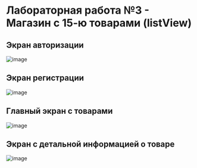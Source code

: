 # Лабораторная работа №3 - Магазин с 15-ю товарами (listView)
## Экран авторизации
![image](https://github.com/cyph3r322/lub3/assets/144318326/6538e0f1-5dc6-4d8f-8e23-d5f8643a8c2a)
## Экран регистрации
![image](https://github.com/cyph3r322/lub3/assets/144318326/48969713-ab91-4ede-a26b-46c6924e6284)

## Главный экран с товарами
![image](https://github.com/cyph3r322/lub3/assets/144318326/20aceb6d-0104-49a9-bb8b-9a16ab108cc8)
## Экран с детальной информацией о товаре

![image](https://github.com/cyph3r322/lub3/assets/144318326/4aa7b9d8-847e-49c2-b9e6-fc7cfa88545e)
